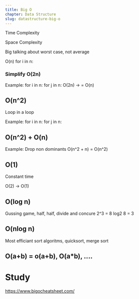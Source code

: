 ```yaml
---
title: Big O
chapter: Data Structure
slug: datastructure-big-o
---
```


Time Complexity

Space Complexity

Big talking about worst case, not average

O(n)
for i in n:

### Simplify O(2n)

Example:
for i in n:
for j in n:
O(2n) -> = O(n)

## O(n^2)

Loop in a loop

Example:
for i in n:
for j in n:

## O(n^2) + O(n)

Example: Drop non dominants
O(n^2 + n) = O(n^2)

## O(1)

Constant time

O(2) -> O(1)

## O(log n)

Gussing game, half, half, divide and concure
2^3 = 8
log2 8 = 3

## O(nlog n)

Most efficiant sort algoritms, quicksort, merge sort

## O(a+b) = o(a+b), O(a\*b), ....

# Study

https://www.bigocheatsheet.com/

